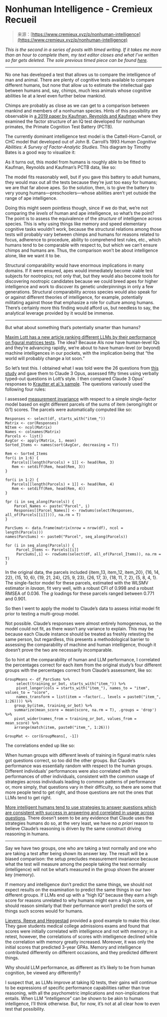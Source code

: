 <!--yml
category: 未分类
date: 2024-05-27 14:42:32
-->

# Nonhuman Intelligence - Cremieux Recueil

> 来源：[https://www.cremieux.xyz/p/nonhuman-intelligence](https://www.cremieux.xyz/p/nonhuman-intelligence)

*This is the second in a series of posts with timed writing. If it takes me more than an hour to complete them, my text editor closes and what I’ve written so far gets deleted. The sole previous timed piece can be found [here](https://www.cremieux.xyz/p/what-happens-when-you-use-a-biased).*

* * *

No one has developed a test that allows us to compare the intelligence of man and animal. There are plenty of cognitive tests available to compare different humans, but none that allow us to estimate the intellectual gap between humans and, say, chimps, much less animals whose cognitive abilities lie at a level even further below mankind.

Chimps are probably as close as we can get to a comparison between mankind and members of a nonhuman species. Hints of this possibility are observable in [a 2019 paper by Kaufman, Reynolds and Kaufman](https://psycnet.apa.org/record/2018-46662-001) where they examined the factor structure of an IQ test developed for nonhuman primates, the Primate Cognition Test Battery (PCTB).

The currently dominant intelligence test model is the Cattell-Horn-Carroll, or CHC model that developed out of John B. Carroll’s 1993 *Human Cognitive Abilities: A Survey of Factor-Analytic Studies*. This diagram by Timothy Bates is a good way to visualize it:

As it turns out, this model from humans is roughly able to be fitted to Kaufman, Reynolds and Kaufman’s PCTB data, like so:

The model fits reasonably well, but if you gave this battery to adult humans, they would max out all the tests because they’re just too easy for humans; we are that far above apes. So the solution, then, is to give the battery to very young humans—preschoolers—whose abilities aren’t yet outside the range of ape intelligence.

Doing this might seem pointless though, since if we do that, we’re not comparing the *levels* of human and ape intelligence, so what’s the point? The point is to assess the equivalence of the *structure* of intelligence across species. This is why using things like memory and speed elementary cognitive tasks wouldn’t work, because the structural relations among those tests will probably vary between chimps and humans for reasons related to focus, adherence to procedure, ability to comprehend test rules, etc., which humans tend to be comparable with respect to, but which we can’t ensure chimps and humans are. Thus, the comparison won’t be about intelligence alone, like we want it to be.

Structural comparability would have enormous implications in many domains. If it were ensured, apes would immediately become viable test subjects for nootropics; not only that, but they would also become tools for discovering nootropic candidates because we could breed apes for higher intelligence and work to discover its genetic underpinnings in only a few generations. Structural comparability across species would also speak for or against different theories of intelligence, for example, potentially militating against those that emphasize a role for culture among humans. There’s certainly more this finding would afford us, but needless to say, the analytical leverage provided by it would be immense.

* * *

But what about something that’s potentially smarter than humans?

[Maxim Lott has a new article ranking different LLMs by their performance on figural matrices tests](https://www.maximumtruth.org/p/ais-ranked-by-iq-ai-passes-100-iq). The idea? Because AIs now have human-level IQs and they’re advancing rapidly, we’re about to have human-level (or beyond) machine intelligences in our pockets, with the implication being that “the world will probably change a lot soon.”

So let’s test this. I obtained what I was told were the 26 questions from [this study](https://www.frontiersin.org/journals/psychology/articles/10.3389/fpsyg.2021.619440/full) and gave them to Claude 3 Opus, assessed fifty times using verbally typed-out questions in Lott’s style. I then compared Claude 3 Opus’ responses to [Krautter et al.’s sample](https://osf.io/nc3us/). The questions variously used the following four rules:

I assessed [measurement invariance](https://www.cremieux.xyz/i/141076378/measurement-invariance) with respect to a simple single-factor model based on eight different parcels of the sums of item (wrong/right or 0/1) scores. The parcels were automatically computed like so:

```
Responses <- select(df, starts_with("item_"))
Matrix <- cor(Responses)
NItem <- ncol(Matrix)
Names <- colnames(Matrix)
Parcels <- list()
AvgCor <- apply(Matrix, 1, mean)
Sorted_Items <- names(sort(AvgCor, decreasing = T))

Rem <- Sorted_Items
for(i in 1:6) {
   Parcels[[length(Parcels) + 1]] <- head(Rem, 3)
   Rem <- setdiff(Rem, head(Rem, 3))
}

for(i in 1:2) {
   Parcels[[length(Parcels) + 1]] <- head(Rem, 4)
   Rem <- setdiff(Rem, head(Rem, 4))
}

fpr (i in seq_along(Parcels)) {
    Parcel_Names <- paste("Parcel", i)
    Responses[[Parcel_Names]] <- rowSums(select(Responses, all_of(Parcels[[i]]))), na.rm = T)
}

ParcSums <- data.frame(matrix(nrow = nrow(df), ncol = length(Parcels)))
names(ParcSums) <- paste0("Parcel", seq_along(Parcels))

for (i in seq_along(Parcels)) { 
     Parcel_Items <- Parcels[[i]]
     ParcSums[,i] <- rowSums(select(df, all_of(Parcel_Items)), na.rm = T)
}
```

In the original data, the parcels included {item_13, item_12, item_20}, {16, 14, 22}, {15, 10, 6}, {19, 21, 24}, {25, 9, 23}, {26, 17, 3}, {18, 11, 7, 2}, {5, 8, 4, 1}. The single-factor model for these parcels, estimated with the WLSMV estimator in *lavaan*, fit very well, with a robust CFI of 0.998 and a robust RMSEA of 0.036\. The *g* loadings for these parcels ranged between 0.771 and 0.901.

So then I went to apply the model to Claude’s data to assess initial model fit prior to testing a multi-group model.

Not possible. Claude’s responses were almost entirely homogeneous, so the model could not fit, as there wasn’t any variance to explain. This may be because each Claude instance should be treated as freshly retesting the same person, but regardless, this presents a methodological barrier to assessing the comparability of machine and human intelligence, though it doesn’t prove the two are necessarily incomparable.

So to hint at the comparability of human and LLM performance, I correlated the percentages correct for each item from the original study’s four different groups with the percentages correct from Claude’s assessment, like so:

```
GroupMeans <- df_ParcSums %>% 
     select(training_or_bot, starts_with("item_")) %>%
     pivot_longer(cols = starts_with("item_"), names_to = "item", values_to = "score",
     names_transform = list(item = ~factor(., levels = paste0("item_", 1:26)))) %>%
    group_by(item, training_or_bot) %>%
    summarize(mean_score = mean(score, na.rm = T), .groups = 'drop') %>%
    pivot_wider(names_from = training_or_bot, values_from = mean_score) %>%
    arrange(match(item, paste0("item_", 1:26)))

GroupMat <- cor(GroupMeans[, -1])
```

The correlations ended up like so:

When human groups with different levels of training in figural matrix rules got questions correct, so too did the other groups. But Claude’s performance was essentially random with respect to the human groups. Different individuals’ performances were also correlated with the performances of other individuals, consistent with the common usage of strategies across individuals leading to common patterns of performance or, more simply, that questions vary in their difficulty, so there are some that more people tend to get right, and those questions are not the ones that LLMs tend to get right.

[More intelligent humans tend to use strategies to answer questions which are consistent with success in answering and correlated in usage across questions](https://twitter.com/cremieuxrecueil/status/1720158460908564787). There doesn’t seem to be any evidence that Claude uses the strategies humans do so, at the very least, we have no *a priori* reason to believe Claude’s reasoning is driven by the same construct driving reasoning in humans.

* * *

Say we have two groups, one who are taking a test normally and one who are taking a test after being shown its answer key. The result will be a biased comparison: the setup precludes measurement invariance because what the test will measure among the people taking the test normally (intelligence) will not be what’s measured in the group shown the answer key (memory).

If memory and intelligence don’t predict the same things, we should not expect results on the examination to predict the same things in our two different groups. If LLMs end up with a “high IQ” because they earn a high score for reasons unrelated to why humans might earn a high score, we should reason similarly that their performance won’t predict the sorts of things such scores would for humans.

[Lievens, Reeve and Heggestad](https://psycnet.apa.org/doiLanding?doi=10.1037%2F0021-9010.92.6.1672) provided a good example to make this clear. They gave students medical college admissions exams and found that scores were initially correlated with intelligence and not with memory; in a retest, however, the correlations of scores with intelligence declined while the correlation with memory greatly increased. Moreover, it was only the initial scores that predicted 3-year GPAs. Memory and intelligence contributed differently on different occasions, and they predicted different things.

Why should LLM performance, as different as it’s likely to be from human cognition, be viewed any differently?

I suspect that, as LLMs improve at taking IQ tests, their gains will continue to be expressions of specific performance capabilities rather than true reasoning, with all the psychometric implications and non-implications that entails. When LLM “intelligence” can be shown to be akin to human intelligence, I’ll think otherwise. But, for now, it’s not at all clear how to even test that possibility.